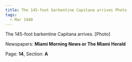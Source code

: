 ```yaml
---  
title: The 145-foot barkentine Capitana arrives Photo  
tags:  
  - Mar 1940  
---  
```

  
The 145-foot barkentine Capitana arrives. [Photo]  
  
Newspapers: **Miami Morning News or The Miami Herald**  
  
Page: **14**, Section: **A** 

